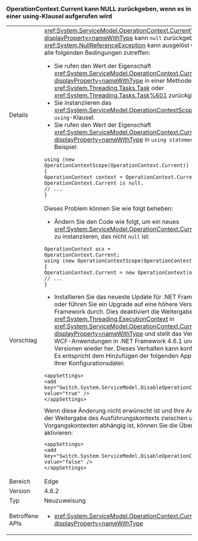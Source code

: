 ### <a name="operationcontextcurrent-may-return-null-when-called-in-a-using-clause"></a>OperationContext.Current kann NULL zurückgeben, wenn es in einer using-Klausel aufgerufen wird

|   |   |
|---|---|
|Details|<xref:System.ServiceModel.OperationContext.Current?displayProperty=nameWithType> kann <code>null</code> zurückgeben, und eine <xref:System.NullReferenceException> kann ausgelöst werden, wenn alle folgenden Bedingungen zutreffen:<ul><li>Sie rufen den Wert der Eigenschaft <xref:System.ServiceModel.OperationContext.Current?displayProperty=nameWithType> in einer Methode ab, die entweder <xref:System.Threading.Tasks.Task> oder <xref:System.Threading.Tasks.Task%601> zurückgibt.</li><li>Sie instanziieren das <xref:System.ServiceModel.OperationContextScope>-Objekt in einer <code>using</code>-Klausel.</li><li>Sie rufen den Wert der Eigenschaft <xref:System.ServiceModel.OperationContext.Current?displayProperty=nameWithType> in <code>using statement</code> ab. Zum Beispiel:</li></ul><pre><code class="language-csharp">using (new OperationContextScope(OperationContext.Current))&#13;&#10;{&#13;&#10;OperationContext context = OperationContext.Current;      // OperationContext.Current is null.&#13;&#10;// ...&#13;&#10;}&#13;&#10;</code></pre>|
|Vorschlag|Dieses Problem können Sie wie folgt beheben:<ul><li>Ändern Sie den Code wie folgt, um ein neues <xref:System.ServiceModel.OperationContext.Current%2A>-Objekt zu instanziieren, das nicht <code>null</code> ist:</li></ul><pre><code class="language-csharp">OperationContext ocx = OperationContext.Current;&#13;&#10;using (new OperationContextScope(OperationContext.Current))&#13;&#10;{&#13;&#10;OperationContext.Current = new OperationContext(ocx.Channel);&#13;&#10;// ...&#13;&#10;}&#13;&#10;</code></pre><ul><li>Installieren Sie das neueste Update für .NET Framework 4.6.2, oder führen Sie ein Upgrade auf eine höhere Version von .NET Framework durch. Dies deaktiviert die Weitergabe von <xref:System.Threading.ExecutionContext> in <xref:System.ServiceModel.OperationContext.Current?displayProperty=nameWithType> und stellt das Verhalten von WCF-Anwendungen in .NET Framework 4.6.1 und früheren Versionen wieder her. Dieses Verhalten kann konfiguriert werden. Es entspricht dem Hinzufügen der folgenden App-Einstellung zu Ihrer Konfigurationsdatei:</li></ul><pre><code class="language-xml">&lt;appSettings&gt;&#13;&#10;&lt;add key=&quot;Switch.System.ServiceModel.DisableOperationContextAsyncFlow&quot; value=&quot;true&quot; /&gt;&#13;&#10;&lt;/appSettings&gt;&#13;&#10;</code></pre>Wenn diese Änderung nicht erwünscht ist und Ihre Anwendung von der Weitergabe des Ausführungskontexts zwischen unterschiedlichen Vorgangskontexten abhängig ist, können Sie die Übertragung wie folgt aktivieren:<pre><code class="language-xml">&lt;appSettings&gt;&#13;&#10;&lt;add key=&quot;Switch.System.ServiceModel.DisableOperationContextAsyncFlow&quot; value=&quot;false&quot; /&gt;&#13;&#10;&lt;/appSettings&gt;&#13;&#10;</code></pre>|
|Bereich|Edge|
|Version|4.6.2|
|Typ|Neuzuweisung|
|Betroffene APIs|<ul><li><xref:System.ServiceModel.OperationContext.Current?displayProperty=nameWithType></li></ul>|

